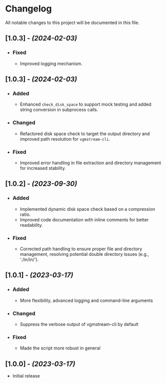 # Changelog

All notable changes to this project will be documented in this file.

## [1.0.3] - _(2024-02-03)_

- ### Fixed
  - Improved logging mechanism.

## [1.0.3] - _(2024-02-03)_

- ### Added
  - Enhanced `check_disk_space` to support mock testing and added string conversion in subprocess calls.

- ### Changed
  - Refactored disk space check to target the output directory and improved path resolution for `vgmstream-cli`.

- ### Fixed
  - Improved error handling in file extraction and directory management for increased stability.

## [1.0.2] - _(2023-09-30)_

- ### Added
  - Implemented dynamic disk space check based on a compression ratio.
  - Improved code documentation with inline comments for better readability.

- ### Fixed
  - Corrected path handling to ensure proper file and directory management, resolving potential double directory issues (e.g., './in/in/').

## [1.0.1] - _(2023-03-17)_

- ### Added
  - More flexibility, advanced logging and command-line arguments

- ### Changed
  - Suppress the verbose output of vgmstream-cli by default

- ### Fixed
  - Made the script more robust in general

## [1.0.0] - _(2023-03-17)_

- Initial release

